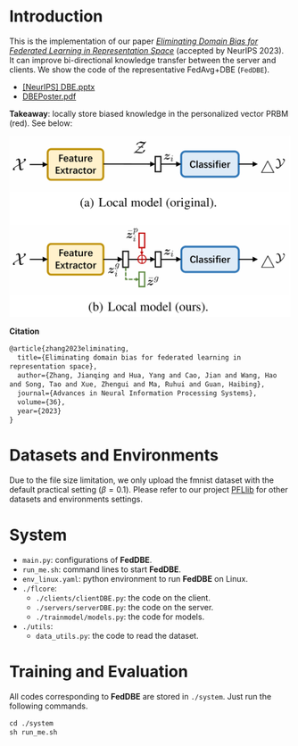 # Introduction

This is the implementation of our paper *[Eliminating Domain Bias for Federated Learning in Representation Space](https://arxiv.org/abs/2311.14975)* (accepted by NeurIPS 2023). It can improve bi-directional knowledge transfer between the server and clients. We show the code of the representative FedAvg+DBE (`FedDBE`). 

- [[NeurIPS] DBE.pptx](./[NeurIPS]%20DBE.pptx)
- [DBEPoster.pdf](./DBEPoster.pdf)

**Takeaway**: locally store biased knowledge in the personalized vector PRBM (red). See below:

![](feddbe.png)

**Citation**

```
@article{zhang2023eliminating,
  title={Eliminating domain bias for federated learning in representation space},
  author={Zhang, Jianqing and Hua, Yang and Cao, Jian and Wang, Hao and Song, Tao and Xue, Zhengui and Ma, Ruhui and Guan, Haibing},
  journal={Advances in Neural Information Processing Systems},
  volume={36},
  year={2023}
}
```

# Datasets and Environments

Due to the file size limitation, we only upload the fmnist dataset with the default practical setting ($\beta=0.1$). Please refer to our project [PFLlib](https://github.com/TsingZ0/PFLlib) for other datasets and environments settings. 


# System

- `main.py`: configurations of **FedDBE**. 
- `run_me.sh`: command lines to start **FedDBE**. 
- `env_linux.yaml`: python environment to run **FedDBE** on Linux. 
- `./flcore`: 
    - `./clients/clientDBE.py`: the code on the client. 
    - `./servers/serverDBE.py`: the code on the server. 
    - `./trainmodel/models.py`: the code for models. 
- `./utils`:
    - `data_utils.py`: the code to read the dataset. 

# Training and Evaluation

All codes corresponding to **FedDBE** are stored in `./system`. Just run the following commands.

```
cd ./system
sh run_me.sh
```
